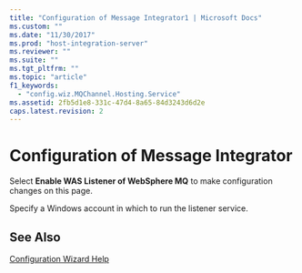 ```yaml
---
title: "Configuration of Message Integrator1 | Microsoft Docs"
ms.custom: ""
ms.date: "11/30/2017"
ms.prod: "host-integration-server"
ms.reviewer: ""
ms.suite: ""
ms.tgt_pltfrm: ""
ms.topic: "article"
f1_keywords: 
  - "config.wiz.MQChannel.Hosting.Service"
ms.assetid: 2fb5d1e8-331c-47d4-8a65-84d3243d6d2e
caps.latest.revision: 2
---
```

# Configuration of Message Integrator
Select **Enable WAS Listener of WebSphere MQ** to make configuration changes on this page.  
  
 Specify a Windows account in which to run the listener service.  
  
## See Also  
 [Configuration Wizard Help](../HIS2010/configuration-wizard-help1.md)